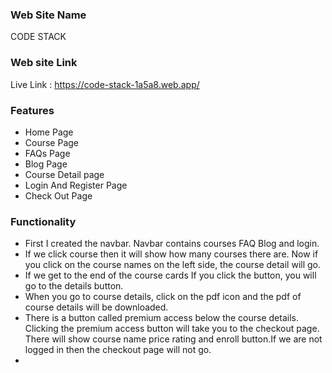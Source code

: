 ### Web Site Name
CODE STACK
### Web site Link
Live Link : https://code-stack-1a5a8.web.app/
### Features 
* Home Page 
* Course Page
* FAQs Page
* Blog Page
* Course Detail page
* Login And Register Page
* Check Out Page
### Functionality
* First I created the navbar. Navbar contains courses FAQ Blog and login.
* If we click course then it will show how many courses there are. Now if you click on the course names on the left side, the course detail will go.
* If we get to the end of the course cards If you click the button, you will go to the details button.
* When you go to course details, click on the pdf icon and the pdf of course details will be downloaded.
* There is a button called premium access below the course details. Clicking the premium access button will take you to the checkout page. There will show course name price rating and enroll button.If we are not logged in then the checkout page will not go.
* 